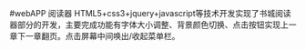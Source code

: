 #webAPP 阅读器
HTML5+css3+jquery+javascript等技术开发实现了书城阅读器部分的开发，主要完成功能有字体大小调整、背景颜色切换、点击按钮实现上一章下一章翻页。点击屏幕中间唤出/收起菜单栏。

